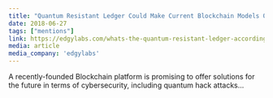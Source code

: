 ```yaml
---
title: "Quantum Resistant Ledger Could Make Current Blockchain Models Obsolete"
date: 2018-06-27
tags: ["mentions"]
link: https://edgylabs.com/whats-the-quantum-resistant-ledger-according-to-adam-koltun
media: article
media_company: 'edgylabs'
---
```


A recently-founded Blockchain platform is promising to offer solutions for the future in terms of cybersecurity, including quantum hack attacks...